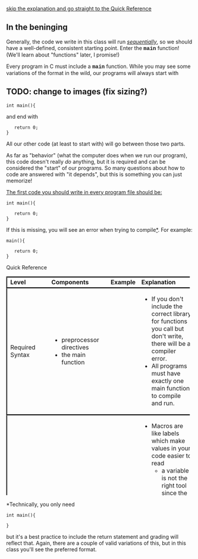 <a href="#Quick Reference">skip the explanation and go straight to the Quick Reference</a>
<h2>In the beninging</h2>
<p>Generally, the code we write in this class will run <a href="https://www.dictionary.com/browse/sequentially"><i>sequentially</i></a>, so we should have a well-defined, consistent starting point. Enter the <strong><span style="font-family: 'courier new', courier;">main</span></strong> function! (We'll learn about "functions" later, I promise!)</p>

<p>Every program in C must include a <strong><span style="font-family: 'courier new', courier;">main</span></strong> function. While you may see some variations of the format in the wild, our programs will always start with</p>
<h2>TODO: change to images (fix sizing?)</h2>
<pre><code>int main(){</code></pre>

<p>and end with</p>

<pre><code>   return 0;
}</code></pre>

<p>All our other code (at least to start with) will go between those two parts.</p>

<p>As far as "behavior" (what the computer does when we run our program), this code doesn't really <i>do</i> anything, but it is required and can be considered the "start" of our programs. So many questions about how to code are answered with "it depends", but this is something you can just memorize!</p> 

<p><a href="#Preferred Format">The first code you should write in every program file should be:</a></p>

<pre><code>int main(){

   return 0;
}</code></pre>

<p>If this is missing, you will see an error when trying to compile<a href="#*">*</a>. For example: </p>

<pre><code>main(){

   return 0;
}</code></pre>

<a name="Quick Reference">Quick Reference</a>
<table style="border-collapse: collapse; width: 97.9535%; border-style: none; height: 587px;" border="1">
    <tbody>
        <tr style="height: 28px; border-style: groove;">
            <td style="width: 10%; border-style: none; height: 28px;"><strong>Level</strong></td>
            <td style="width: 15%; border-style: none; height: 28px;"><strong>Components</strong></td>
            <td style="width: 16.6508%; border-style: none; height: 28px;"><strong>Example</strong></td>
            <td style="width: 16.6508%; border-style: none;"><strong>Explanation</strong></td>
        </tr>
        <tr style="height: 203px; border-style: groove;">
            <td style="width: 10%; border-style: none; height: 203px;">Required Syntax</td>
            <td style="width: 15%; border-style: none; height: 203px;">
                <ul style="list-style-type: disc;">
                    <li>preprocessor directives</li>
                    <li>the main function</li>
                </ul>
            </td>
            <td style="width: 16.6508%; border-style: none; height: 203px;"></td>
            <td style="width: 16.6508%; border-style: none;">
                <ul>
                    <li>If you don't include the correct library for functions you call but don't write, there will be a compiler error.</li>
                    <li>All programs must have exactly one main function to compile and run.</li>
                </ul>
            </td>
        </tr>
        <tr style="height: 356px; border-style: groove;">
            <td style="width: 10%; border-style: none; height: 356px;">Conventions</td>
            <td style="width: 15%; border-style: none; height: 356px;">
                <ul>
                    <li>preprocessor directives
                        <ul>
                            <li><strong style="font-family: inherit; font-size: 1rem;">including "macros"</strong></li>
                        </ul>
                    </li>
                    <li>the main function
                        <ul>
                            <li><strong style="font-family: inherit; font-size: 1rem;"><span style="font-family: 'courier new', courier;">return 0;</span> statement at the end</strong></li>
                        </ul>
                    </li>
                </ul>
            </td>
            <td style="width: 16.6508%; border-style: none; height: 356px;"></td>
            <td style="width: 16.6508%; border-style: none;">
                <ul>
                    <li>Macros are like labels which make values in your code easier to read
                        <ul>
                            <li>a variable is not the right tool since the value doesn't change</li>
                            <li>use all caps so you can tell the difference!</li>
                        </ul>
                    </li>
                    <li>The <strong style="font-family: inherit; font-size: 1rem;"><span style="font-family: 'courier new', courier;">return 0;</span></strong> statement tells the operating system that the program finished running without issues.</li>
                </ul>
            </td>
        </tr>
        <tr style="border-style: groove;">
            <td style="width: 10%; border-style: none;">Best Practices</td>
            <td style="width: 15%; border-style: none;">
                <ul>
                    <li><strong>header comments</strong></li>
                    <li>preprocessor directives
                        <ul>
                            <li><strong style="font-family: inherit; font-size: 1rem;">only include libraries that are used in that program</strong></li>
                            <li>including "macros"</li>
                        </ul>
                    </li>
                    <li>the main function
                        <ul>
                            <li><strong>consistent indentation</strong></li>
                            <li>return 0 statement at the bottom</li>
                        </ul>
                    </li>
                </ul>
            </td>
            <td style="width: 16.6508%; border-style: none;"></td>
            <td style="width: 16.6508%; border-style: none;">
                <ul>
                    <li>Header comments give the reader more information, like who wrote the program.</li>
                    <li>Including libraries that aren't used can cause performance issues.</li>
                    <li>Indentation makes code easier by indicating where different blocks of code begin and end.</li>
                </ul>
            </td>
        </tr>
    </tbody>
</table>
<p><a name="*">*</a>Technically, you only need</p>

<pre><code>int main(){

}</code></pre>

<p>but it's a best practice to include the return statement and grading will reflect that. Again, there are a couple of valid variations of this, but in this class you'll see the <a name="*">preferred format</a>.</p>
